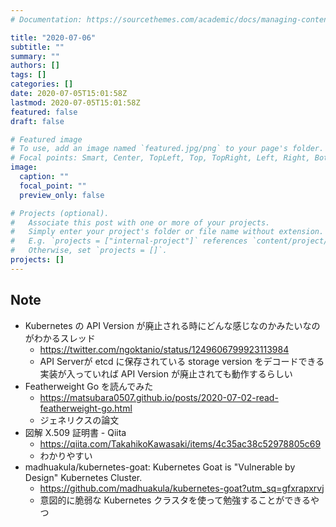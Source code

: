 ```yaml
---
# Documentation: https://sourcethemes.com/academic/docs/managing-content/

title: "2020-07-06"
subtitle: ""
summary: ""
authors: []
tags: []
categories: []
date: 2020-07-05T15:01:58Z
lastmod: 2020-07-05T15:01:58Z
featured: false
draft: false

# Featured image
# To use, add an image named `featured.jpg/png` to your page's folder.
# Focal points: Smart, Center, TopLeft, Top, TopRight, Left, Right, BottomLeft, Bottom, BottomRight.
image:
  caption: ""
  focal_point: ""
  preview_only: false

# Projects (optional).
#   Associate this post with one or more of your projects.
#   Simply enter your project's folder or file name without extension.
#   E.g. `projects = ["internal-project"]` references `content/project/deep-learning/index.md`.
#   Otherwise, set `projects = []`.
projects: []
---
```


## Note

* Kubernetes の API Version が廃止される時にどんな感じなのかみたいなのがわかるスレッド
  * https://twitter.com/ngoktanio/status/1249606799923113984
  * API Serverが etcd に保存されている storage version をデコードできる実装が入っていれば API Version が廃止されても動作するらしい
* Featherweight Go を読んでみた
  * https://matsubara0507.github.io/posts/2020-07-02-read-featherweight-go.html
  * ジェネリクスの論文
* 図解 X.509 証明書 - Qiita
  * https://qiita.com/TakahikoKawasaki/items/4c35ac38c52978805c69
  * わかりやすい
* madhuakula/kubernetes-goat: Kubernetes Goat is "Vulnerable by Design" Kubernetes Cluster.
  * https://github.com/madhuakula/kubernetes-goat?utm_sq=gfxrapxrvj
  * 意図的に脆弱な Kubernetes クラスタを使って勉強することができるやつ
